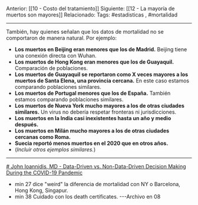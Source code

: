 Anterior: [[10 - Costo del tratamiento]]
Siguiente: [[12 - La mayoría de muertos son mayores]]
Relacionado:
Tags: #estadisticas , #mortalidad

--------------------------------------------------------------

También, hay quienes señalan que los datos de mortalidad no se comportaron de manera natural. Por ejemplo:


- **Los muertos en Beijing eran menores que los de Madrid.** Beijing tiene una conexión directa con Wuhan.
- **Los muertos de Hong Kong eran menores que los de Guayaquil.** Comparación de poblaciones.
- **Los muertos de Guayaquil se reportaron como X veces mayores a los muertos de Santa Elena, una provincia cercana.** En este caso estamos comparando poblaciones similares.
- **Los muertos de Portugal menores que los de España.** También estamos comparando poblaciones similares.
- **Los muertos de Nueva York mucho mayores a los de otras ciudades similares.** Un virus no debería respetar fronteras ni jurisdicciones.
- **Los muertos en la India casi inexistentes hasta un año y medio después.**
- **Los muertos en Milán mucho mayores a los de otras ciudades cercanas como Roma.**
- **Suecia reportó menos muertos en el 2020 que en otros años.**
- (*Incluir otros ejemplos similares.*)

--------------------------------------------------------------------

[# John Ioannidis, MD - Data-Driven vs. Non-Data-Driven Decision Making During the COVID-19 Pandemic](https://www.youtube.com/watch?v=g4TS38h81JE)
-	min 27 dice "weird" la diferencia de mortalidad con NY o Barcelona, Hong Kong, Singapur.
-	min 38 Cuidado con los death certificates.
---Archivo en 08